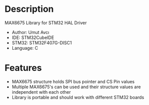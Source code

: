 # Description
MAX6675 Library for STM32 HAL Driver
* Author: Umut Avcı
* IDE: STM32CubeIDE
* STM32: STM32F407G-DISC1
* Language: C

# Features
* MAX6675 structure holds SPI bus pointer and CS Pin values
* Multiple MAX6675's can be used and their structure values are independent with each other
* Library is portable and should work with different STM32 boards
